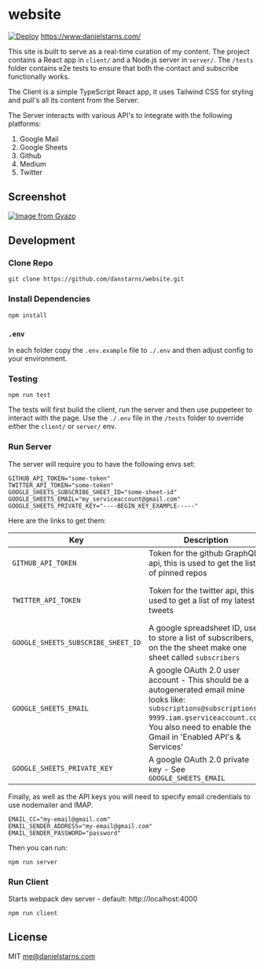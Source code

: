 # website

[![Deploy](https://github.com/danstarns/website/actions/workflows/deploy.yml/badge.svg)](https://github.com/danstarns/website/actions/workflows/deploy.yml)
https://www.danielstarns.com/

This site is built to serve as a real-time curation of my content. The project contains a React app in `client/` and a Node.js server in `server/`. The `/tests` folder contains e2e tests to ensure that both the contact and subscribe functionally works.

The Client is a simple TypeScript React app, it uses Tailwind CSS for styling and pull's all its content from the Server.

The Server interacts with various API's to integrate with the following platforms:

1. Google Mail
2. Google Sheets
3. Github
4. Medium
5. Twitter

## Screenshot

[![Image from Gyazo](https://i.gyazo.com/eaa97f17f3c944daa701fe8b1589d4da.png)](https://gyazo.com/eaa97f17f3c944daa701fe8b1589d4da)

## Development

### Clone Repo

```
git clone https://github.com/danstarns/website.git
```

### Install Dependencies

```
npm install
```

### `.env`

In each folder copy the `.env.example` file to `./.env` and then adjust config to your environment.

### Testing

```
npm run test
```

The tests will first build the client, run the server and then use puppeteer to interact with the page. Use the `./.env` file in the `/tests` folder to override either the `client/` or `server/` env.

### Run Server

The server will require you to have the following envs set:

```
GITHUB_API_TOKEN="some-token"
TWITTER_API_TOKEN="some-token"
GOOGLE_SHEETS_SUBSCRIBE_SHEET_ID="some-sheet-id"
GOOGLE_SHEETS_EMAIL="my_serviceaccount@gmail.com"
GOOGLE_SHEETS_PRIVATE_KEY="----BEGIN_KEY_EXAMPLE-----"
```

Here are the links to get them:

| Key                                | Description                                                                                                                                                                                                         | Link                                                                                                   |
| ---------------------------------- | ------------------------------------------------------------------------------------------------------------------------------------------------------------------------------------------------------------------- | ------------------------------------------------------------------------------------------------------ |
| `GITHUB_API_TOKEN`                 | Token for the github GraphQL api, this is used to get the list of pinned repos                                                                                                                                      | [https://docs.github.com/en/graphql](https://docs.github.com/en/graphql)                               |
| `TWITTER_API_TOKEN`                | Token for the twitter api, this is used to get a list of my latest tweets                                                                                                                                           | [https://developer.twitter.com/en/docs/twitter-api](https://developer.twitter.com/en/docs/twitter-api) |
| `GOOGLE_SHEETS_SUBSCRIBE_SHEET_ID` | A google spreadsheet ID, used to store a list of subscribers, on the the sheet make one sheet called `subscribers`                                                                                                  | [https://docs.google.com/spreadsheets](https://docs.google.com/spreadsheets)                           |
| `GOOGLE_SHEETS_EMAIL`              | A google OAuth 2.0 user account - This should be a autogenerated email mine looks like: `subscriptions@subscriptions-9999.iam.gserviceaccount.com`. You also need to enable the Gmail in 'Enabled API's & Services' | [https://console.cloud.google.com/](https://console.cloud.google.com/)                                 |
| `GOOGLE_SHEETS_PRIVATE_KEY`        | A google OAuth 2.0 private key - See `GOOGLE_SHEETS_EMAIL`                                                                                                                                                          | [https://console.cloud.google.com/](https://console.cloud.google.com/)                                 |

Finally, as well as the API keys you will need to specify email credentials to use nodemailer and IMAP.

```
EMAIL_CC="my-email@gmail.com"
EMAIL_SENDER_ADDRESS="my-email@gmail.com"
EMAIL_SENDER_PASSWORD="password"
```

Then you can run:

```
npm run server
```

### Run Client

Starts webpack dev server - default: http://localhost:4000

```
npm run client
```

## License

MIT me@danielstarns.com
